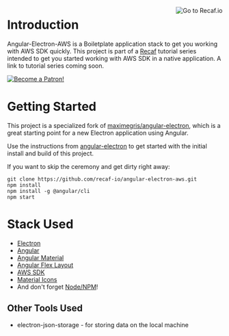 <a href="https://recaf.io"><img align="right" alt="Go to Recaf.io" src="https://recaf.io/wp-content/uploads/2019/02/favicon2-1-e1551289983584.png"></a>

# Introduction

Angular-Electron-AWS is a Boiletplate application stack to get you working with AWS SDK quickly. This project is part of a [Recaf](https://recaf.io) tutorial series intended to get you started working with AWS SDK in a native application. A link to tutorial series coming soon.

<a href="https://www.patreon.com/join/recaf?"><img alt="Become a Patron!" src="https://c5.patreon.com/external/logo/become_a_patron_button.png"></a>

# Getting Started

This project is a specialized fork of [maximegris/angular-electron](https://github.com/maximegris/angular-electron), which is a great starting point for 
a new Electron application using Angular.

Use the instructions from [angular-electron](https://github.com/maximegris/angular-electron) to get started with the initial install and build of this project. 

If you want to skip the ceremony and get dirty right away:
```
git clone https://github.com/recaf-io/angular-electron-aws.git
npm install
npm install -g @angular/cli
npm start
```

# Stack Used
- [Electron](https://electronjs.org/)
- [Angular](https://angular.io/)
- [Angular Material](https://material.angular.io/)
- [Angular Flex Layout](https://github.com/angular/flex-layout)
- [AWS SDK](https://aws.amazon.com/sdk-for-node-js/)
- [Material Icons](https://material.io/tools/icons/?style=baseline)
- And don't forget [Node/NPM](https://nodejs.org)!


## Other Tools Used
- electron-json-storage - for storing data on the local machine

